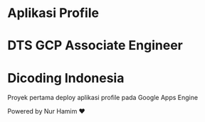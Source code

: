 # Aplikasi Profile
# DTS GCP Associate Engineer
# Dicoding Indonesia

Proyek pertama deploy aplikasi profile pada Google Apps Engine

Powered by Nur Hamim ❤️
